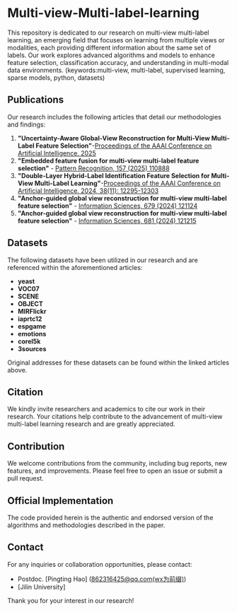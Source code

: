 # Multi-view-Multi-label-learning
This repository is dedicated to our research on multi-view multi-label learning, an emerging field that focuses on learning from multiple views or modalities, each providing different information about the same set of labels. Our work explores advanced algorithms and models to enhance feature selection, classification accuracy, and understanding in multi-modal data environments.
(keywords:multi-view, multi-label, supervised learning, sparse models, python, datasets)

## Publications

Our research includes the following articles that detail our methodologies and findings:

1. **"Uncertainty-Aware Global-View Reconstruction for Multi-View Multi-Label Feature Selection"**-[Proceedings of the AAAI Conference on Artificial Intelligence. 2025]()
2. **"Embedded feature fusion for multi-view multi-label feature selection"** - [Pattern Recognition, 157 (2025) 110888](https://www.sciencedirect.com/science/article/pii/S0031320324006393)
3. **"Double-Layer Hybrid-Label Identification Feature Selection for Multi-View Multi-Label Learning"**-[Proceedings of the AAAI Conference on Artificial Intelligence. 2024, 38(11): 12295-12303](https://ojs.aaai.org/index.php/AAAI/article/view/29120)
4. **"Anchor-guided global view reconstruction for multi-view multi-label feature selection"** - [Information Sciences, 679 (2024) 121124](https://www.sciencedirect.com/science/article/pii/S0020025524010387)
5. **"Anchor-guided global view reconstruction for multi-view multi-label feature selection"** - [Information Sciences, 681 (2024) 121215](https://www.sciencedirect.com/science/article/pii/S0020025524011290)


## Datasets

The following datasets have been utilized in our research and are referenced within the aforementioned articles:

- **yeast**
- **VOC07**
- **SCENE**
- **OBJECT**
- **MIRFlickr**
- **iaprtc12**
- **espgame**
- **emotions**
- **corel5k**
- **3sources**

Original addresses for these datasets can be found within the linked articles above.

## Citation

We kindly invite researchers and academics to cite our work in their research. Your citations help contribute to the advancement of multi-view multi-label learning research and are greatly appreciated.

## Contribution

We welcome contributions from the community, including bug reports, new features, and improvements. Please feel free to open an issue or submit a pull request.

## Official Implementation

The code provided herein is the authentic and endorsed version of the algorithms and methodologies described in the paper.

## Contact

For any inquiries or collaboration opportunities, please contact:

- Postdoc. [Pingting Hao] ([862316425@qq.com(wx为前缀)](mailto:haopingting@jlu.edu.cn))
- [Jilin University]

Thank you for your interest in our research!



